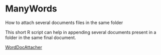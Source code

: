 # ManyWords

How to attach several documents files in the same folder 

This short R script can help in appending several documents present in a folder in the same final document. 

[WordDocAttacher](https://github.com/simoneatt11/ManyWords/blob/main/WordDocAttacher.R)

